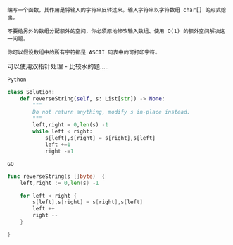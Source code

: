     编写一个函数，其作用是将输入的字符串反转过来。输入字符串以字符数组 char[] 的形式给出。

    不要给另外的数组分配额外的空间，你必须原地修改输入数组、使用 O(1) 的额外空间解决这一问题。

    你可以假设数组中的所有字符都是 ASCII 码表中的可打印字符。


可以使用双指针处理 - 比较水的题.....

`Python`

```python 
class Solution:
    def reverseString(self, s: List[str]) -> None:
        """
        Do not return anything, modify s in-place instead.
        """
        left,right = 0,len(s) -1 
        while left < right:
            s[left],s[right] = s[right],s[left]
            left +=1 
            right -=1 
```


`GO`

```Go
func reverseString(s []byte)  {
    left,right := 0,len(s) -1 

    for left < right {
        s[left],s[right] = s[right],s[left]
        left ++
        right --
    }

}

```
